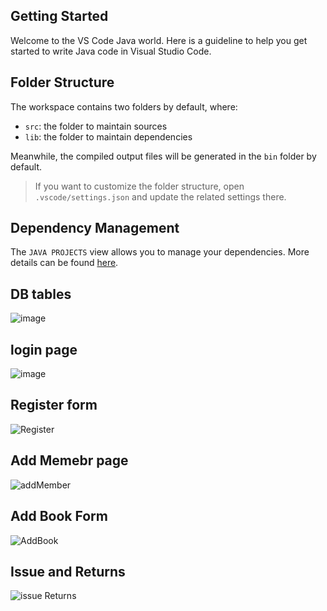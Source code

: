## Getting Started

Welcome to the VS Code Java world. Here is a guideline to help you get started to write Java code in Visual Studio Code.

## Folder Structure

The workspace contains two folders by default, where:

- `src`: the folder to maintain sources
- `lib`: the folder to maintain dependencies

Meanwhile, the compiled output files will be generated in the `bin` folder by default.

> If you want to customize the folder structure, open `.vscode/settings.json` and update the related settings there.

## Dependency Management

The `JAVA PROJECTS` view allows you to manage your dependencies. More details can be found [here](https://github.com/microsoft/vscode-java-dependency#manage-dependencies).

## DB tables
![image](https://github.com/user-attachments/assets/fb2eaecc-299e-4a9b-970c-5dcf8b4703ca)


## login page

![image](https://github.com/user-attachments/assets/471b7642-ee43-426b-a779-1f72597f7350)

## Register form
![Register](https://github.com/user-attachments/assets/b0531c73-807b-4c2e-aa4b-f091830c98c3)
## Add Memebr page

![addMember](https://github.com/user-attachments/assets/2c0cdf1c-3666-4ab5-bc71-3e6e8bd25d7f)
## Add Book Form
![AddBook](https://github.com/user-attachments/assets/64322072-ca97-4daa-80f2-2bc4c1c06480)

## Issue and Returns 
![issue Returns](https://github.com/user-attachments/assets/5b798abd-b460-4301-a884-87f7d4c774c6)












